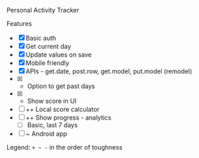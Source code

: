 Personal Activity Tracker

Features
- [x] Basic auth
- [x] Get current day
- [x] Update values on save
- [x] Mobile friendly
- [x] APIs - get.date, post.row, get.model, put.model (remodel)
- [x] - Option to get past days
- [x] + Show score in UI
- [ ] ++ Local score calculator
- [ ] ++ Show progress - analytics
    - [ ] Basic, last 7 days
- [ ] ~ Android app

Legend: `+ ~ -` in the order of toughness
